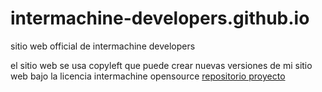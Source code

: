# intermachine-developers.github.io
sitio web official de intermachine developers

el sitio web se usa copyleft que puede crear nuevas versiones de mi sitio web bajo la licencia intermachine opensource
[repositorio proyecto](https://github.com/intermachine-developers/md-labaudiovisual)
